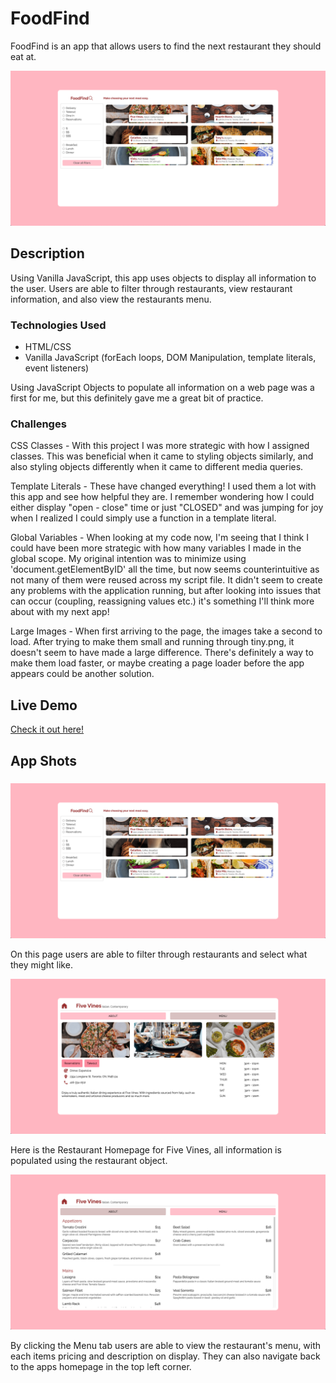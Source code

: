 # FoodFind

FoodFind is an app that allows users to find the next restaurant they should eat at.

![App Home Page - Desktop](/images/ss-appHome.png?raw=true "App Home")

## Description

Using Vanilla JavaScript, this app uses objects to display all information to the user. Users are able to filter through restaurants, view restaurant information, and also view the restaurants menu. 

### Technologies Used
- HTML/CSS
- Vanilla JavaScript (forEach loops, DOM Manipulation, template literals, event listeners)

Using JavaScript Objects to populate all information on a web page was a first for me, but this definitely gave me a great bit of practice.

### Challenges
CSS Classes - With this project I was more strategic with how I assigned classes. This was beneficial when it came to styling objects similarly, and also styling objects differently when it came to different media queries.

Template Literals - These have changed everything! I used them a lot with this app and see how helpful they are. I remember wondering how I could either display "open - close" time or just "CLOSED" and was jumping for joy when I realized I could simply use a function in a template literal.

Global Variables - When looking at my code now, I'm seeing that I think I could have been more strategic with how many variables I made in the global scope. My original intention was to minimize using 'document.getElementByID' all the time, but now seems counterintuitive as not many of them were reused across my script file. It didn't seem to create any problems with the application running, but after looking into issues that can occur (coupling, reassigning values etc.) it's something I'll think more about with my next app!

Large Images - When first arriving to the page, the images take a second to load. After trying to make them small and running through tiny.png, it doesn't seem to have made a large difference. There's definitely a way to make them load faster, or maybe creating a page loader before the app appears could be another solution.

## Live Demo
[Check it out here!](https://danacarroll.com/foodFind)

## App Shots
###
![App Home Page - Desktop](/images/ss-appHome.png?raw=true "App Home")

On this page users are able to filter through restaurants and select what they might like.

![Restaurant HomePage - Desktop](/images/ss-restHome.png?raw=true "Restaurant Home")

Here is the Restaurant Homepage for Five Vines, all information is populated using the restaurant object.

![Restaurant Menu - Desktop](/images/ss-restMenu.png?raw=true "Restaurant Menu")

By clicking the Menu tab users are able to view the restaurant's menu, with each items pricing and description on display. They can also navigate back to the apps homepage in the top left corner.


